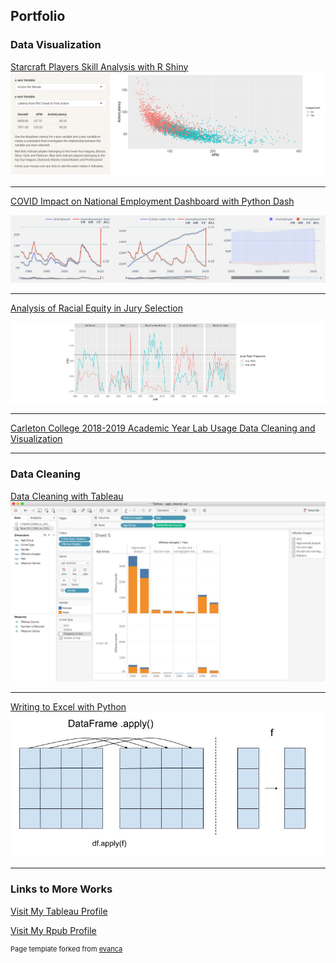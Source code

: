 ## Portfolio

### Data Visualization

<!--### Category Name 1 -->

[Starcraft Players Skill Analysis with R Shiny](https://yluo.shinyapps.io/Starcraft_Analysis)
<img src="images/starcraft_player_analysis/scatter.png?raw=true">

---

[COVID Impact on National Employment Dashboard with Python Dash](https://dash-covid-labor-stats.herokuapp.com/)

<img src="images/covid_employment/line_plot.png?raw=true">

---

[Analysis of Racial Equity in Jury Selection](https://rpubs.com/Yiwen_Luo/649597)

<img src="images/jury_selection/5_subplots_long.png?raw=true">

---

[Carleton College 2018-2019 Academic Year Lab Usage Data Cleaning and Visualization](https://rpubs.com/Yiwen_Luo/labusage)
<!-- <img src="images/CMC201 2018-19 Lab Usage by Week0724.jpg?raw=true"/> -->

---

### Data Cleaning

[Data Cleaning with Tableau](sample_page.md)
<img src="images/example viz 1.png?raw=true"/>

---
[Writing to Excel with Python](python_excel.md)
<img src="images/python_excel_graphs/dataframe apply.jpg?raw=true"/>


---

### Links to More Works

[Visit My Tableau Profile](https://public.tableau.com/profile/yiwen.luo#!/)

[Visit My Rpub Profile](https://rpubs.com/Yiwen_Luo/labusage)



<p style="font-size:11px">Page template forked from <a href="https://github.com/evanca/quick-portfolio">evanca</a></p>
<!-- Remove above link if you don't want to attibute -->
